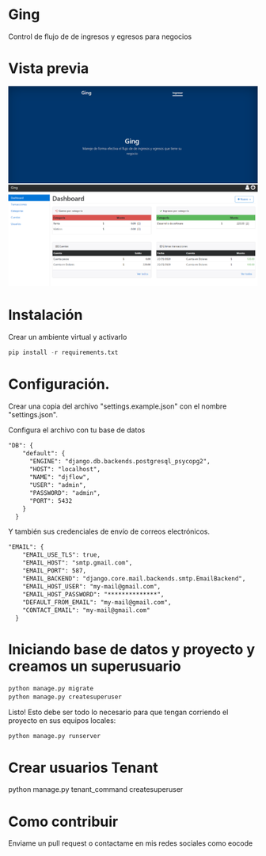 # Ging

Control de flujo de de ingresos y egresos para negocios

# Vista previa

<div align="center">
  <img src="img/1.png">
</div>

<div align="center">
  <img src="img/2.png">
</div>

# Instalación

Crear un ambiente virtual y activarlo

```python
pip install -r requirements.txt
```

# Configuración.

Crear una copia del archivo "settings.example.json" con el nombre "settings.json".

Configura el archivo con tu base de datos

    "DB": {
        "default": {
          "ENGINE": "django.db.backends.postgresql_psycopg2",
          "HOST": "localhost",
          "NAME": "djflow",
          "USER": "admin",
          "PASSWORD": "admin",
          "PORT": 5432
        }
      }

Y también sus credenciales de envío de correos electrónicos. 

    "EMAIL": {
        "EMAIL_USE_TLS": true,
        "EMAIL_HOST": "smtp.gmail.com",
        "EMAIL_PORT": 587,
        "EMAIL_BACKEND": "django.core.mail.backends.smtp.EmailBackend",
        "EMAIL_HOST_USER": "my-mail@gmail.com",
        "EMAIL_HOST_PASSWORD": "**************",
        "DEFAULT_FROM_EMAIL": "my-mail@gmail.com",
        "CONTACT_EMAIL": "my-mail@gmail.com"
      }

# Iniciando base de datos y proyecto y creamos un superusuario

```python
python manage.py migrate
python manage.py createsuperuser
```

Listo! Esto debe ser todo lo necesario para que tengan corriendo el proyecto en sus equipos locales: 

```python
python manage.py runserver
```
# Crear usuarios Tenant
python manage.py tenant_command createsuperuser

# Como contribuir

Enviame un pull request o contactame en mis redes sociales como eocode